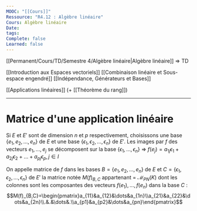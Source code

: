 ```yaml
---
MOOC: "[[Cours]]"
Ressource: "R4.12 : Algèbre linéaire"
Cours: Algèbre linéaire
Date: 
tags: 
Complete: false
Learned: false
---
```

[[Permanent/Cours/TD/Semestre 4/Algèbre linéaire|Algèbre linéaire]] => TD


[[Introduction aux Espaces vectoriels]]
[[Combinaison linéaire et Sous-espace engendré]]
[[Indépendance, Générateurs et Bases]]

[[Applications linéaires]] (+ [[Théorème du rang]])


---
# Matrice d'une application linéaire
Si $E$ et $E'$ sont de dimension $n$ et $p$ respectivement, choisissons une base $\{e_1,e_2, \dots, e_n\}$ de $E$ et une base $\{\epsilon_1,\epsilon_2, \dots, \epsilon_n\}$ de $E'$. Les images par $f$ des vecteurs $e_1, \dots, e_j$ se décomposent sur la base $\{\epsilon_1, \dots, \epsilon_n\}$
=> $f(e_j)=a_{1j}\epsilon_1 + a_{2j}\epsilon_2 + \dots + a_{pj}\epsilon_p, j\in I$

On appelle matrice de $f$ dans les bases $B=\{e_1,e_2,\dots,e_n\}$ de $E$ et $C=\{\epsilon_1,\epsilon_2, \dots, \epsilon_n\}$ de $E'$ la matrice notée $M(f)_{B,C}$ appartenant = $\mathcal{M}_{PN}(K)$ dont les colonnes sont les composantes des vecteurs $f(e_1), \dots, f(e_n)$ dans la base $C$ :
$$M(f)_{B,C}=\begin{pmatrix}a_{11}&a_{12}&\dots&a_{1n}\\a_{21}&a_{22}&\dots&a_{2n}\\.&.&\dots&.\\a_{p1}&a_{p2}&\dots&a_{pn}\end{pmatrix}$$

